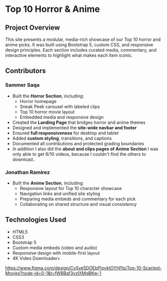 <!-- Jonathan Ramirez & Sammer Saqa 

 Date Revised: 10/31/2025

 Favorite Top 10 Movies and Genshin Characters

 We built and styled the entire horror section of our site, including the horror homepage, Top 10 movie layout, and sneak peek carousel with labeled clips. I created a unified landing page that connects horror and anime themes, implemented a responsive navbar and footer across all pages, and ensured full responsiveness for desktop and tablet. I also documented my contributions and helped scaffold Jonathan’s anime section for consistency.

 Peer Review : 

-->


# Top 10 Horror & Anime

## Project Overview
This site presents a modular, media-rich showcase of our Top 10 horror and anime picks. It was built using Bootstrap 5, custom CSS, and responsive design principles. Each section includes curated media, commentary, and interactive elements to highlight what makes each item iconic.

## Contributors

### Sammer Saqa
- Built the **Horror Section**, including:
  - Horror homepage
  - Sneak Peek carousel with labeled clips
  - Top 10 horror movie layout
  - Embedded media and responsive design
- Created the **Landing Page** that bridges horror and anime themes
- Designed and implemented the **site-wide navbar and footer**
- Ensured **full responsiveness** for desktop and tablet
- Added **custom styling**, transitions, and captions
- Documented all contributions and protected grading boundaries
- In addition I also did the **about and clips pages of Anime Section**
  I was only able to get 6/10 videos, because I couldn't find the others to download..

### Jonathan Ramirez
- Built the **Anime Section**, including:
  - Responsive layout for Top 10 character showcase
  - Navigation links and unified site styling
  - Preparing media embeds and commentary for each pick
  - Collaborating on shared structure and visual consistency

## Technologies Used
- HTML5
- CSS3
- Bootstrap 5
- Custom media embeds (video and audio)
- Responsive design with mobile-first layout
- 4K Video Downloader+

https://www.figma.com/design/Cv5ve5DOEbPjovktOYhPIs/Top-10-Scariest-Movies?node-id=0-1&t=fW8Baf3vzlXMqBKw-1
